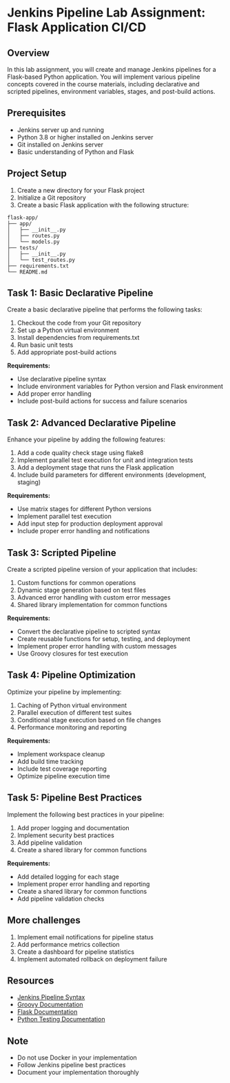 # Jenkins Pipeline Lab Assignment: Flask Application CI/CD

## Overview

In this lab assignment, you will create and manage Jenkins pipelines for a Flask-based Python application. You will implement various pipeline concepts covered in the course materials, including declarative and scripted pipelines, environment variables, stages, and post-build actions.

## Prerequisites

- Jenkins server up and running
- Python 3.8 or higher installed on Jenkins server
- Git installed on Jenkins server
- Basic understanding of Python and Flask

## Project Setup

1. Create a new directory for your Flask project
2. Initialize a Git repository
3. Create a basic Flask application with the following structure:

```
flask-app/
├── app/
│   ├── __init__.py
│   ├── routes.py
│   └── models.py
├── tests/
│   ├── __init__.py
│   └── test_routes.py
├── requirements.txt
└── README.md
```

## Task 1: Basic Declarative Pipeline

Create a basic declarative pipeline that performs the following tasks:

1. Checkout the code from your Git repository
2. Set up a Python virtual environment
3. Install dependencies from requirements.txt
4. Run basic unit tests
5. Add appropriate post-build actions

**Requirements:**

- Use declarative pipeline syntax
- Include environment variables for Python version and Flask environment
- Add proper error handling
- Include post-build actions for success and failure scenarios

## Task 2: Advanced Declarative Pipeline

Enhance your pipeline by adding the following features:

1. Add a code quality check stage using flake8
2. Implement parallel test execution for unit and integration tests
3. Add a deployment stage that runs the Flask application
4. Include build parameters for different environments (development, staging)

**Requirements:**

- Use matrix stages for different Python versions
- Implement parallel test execution
- Add input step for production deployment approval
- Include proper error handling and notifications

## Task 3: Scripted Pipeline

Create a scripted pipeline version of your application that includes:

1. Custom functions for common operations
2. Dynamic stage generation based on test files
3. Advanced error handling with custom error messages
4. Shared library implementation for common functions

**Requirements:**

- Convert the declarative pipeline to scripted syntax
- Create reusable functions for setup, testing, and deployment
- Implement proper error handling with custom messages
- Use Groovy closures for test execution

## Task 4: Pipeline Optimization

Optimize your pipeline by implementing:

1. Caching of Python virtual environment
2. Parallel execution of different test suites
3. Conditional stage execution based on file changes
4. Performance monitoring and reporting

**Requirements:**

- Implement workspace cleanup
- Add build time tracking
- Include test coverage reporting
- Optimize pipeline execution time

## Task 5: Pipeline Best Practices

Implement the following best practices in your pipeline:

1. Add proper logging and documentation
2. Implement security best practices
3. Add pipeline validation
4. Create a shared library for common functions

**Requirements:**

- Add detailed logging for each stage
- Implement proper error handling and reporting
- Create a shared library for common functions
- Add pipeline validation checks

## More challenges

1. Implement email notifications for pipeline status
2. Add performance metrics collection
3. Create a dashboard for pipeline statistics
4. Implement automated rollback on deployment failure

## Resources

- [Jenkins Pipeline Syntax](https://www.jenkins.io/doc/book/pipeline/syntax/)
- [Groovy Documentation](https://groovy-lang.org/documentation.html)
- [Flask Documentation](https://flask.palletsprojects.com/)
- [Python Testing Documentation](https://docs.python.org/3/library/unittest.html)

## Note

- Do not use Docker in your implementation
- Follow Jenkins pipeline best practices
- Document your implementation thoroughly
